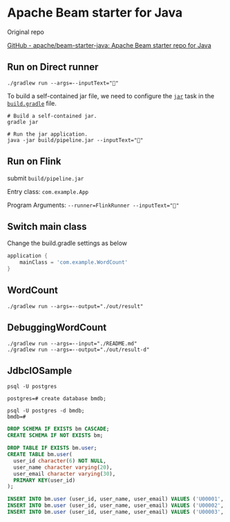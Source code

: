 # Apache Beam starter for Java

Original repo

[GitHub - apache/beam-starter-java: Apache Beam starter repo for Java](https://github.com/apache/beam-starter-java)

## Run on Direct runner

```shell
./gradlew run --args=--inputText="🎉"
```

To build a self-contained jar file, we need to configure the [`jar`](https://docs.gradle.org/current/dsl/org.gradle.api.tasks.bundling.Jar.html) task in the [`build.gradle`](build.gradle) file.

```shell
# Build a self-contained jar.
gradle jar

# Run the jar application.
java -jar build/pipeline.jar --inputText="🎉"
```

## Run on Flink

submit `build/pipeline.jar`

Entry class: `com.example.App`

Program Arguments: `--runner=FlinkRunner --inputText="🎉"`

## Switch main class

Change the build.gradle settings as below

```groovy
application {
    mainClass = 'com.example.WordCount'
}
```

## WordCount

```shell
./gradlew run --args=--output="./out/result"
```

## DebuggingWordCount

```shell
./gradlew run --args=--input="./README.md"
./gradlew run --args=--output="./out/result-d"
```

## JdbcIOSample

```shell
psql -U postgres

postgres=# create database bmdb;

psql -U postgres -d bmdb;
bmdb=#
```

```sql
DROP SCHEMA IF EXISTS bm CASCADE;
CREATE SCHEMA IF NOT EXISTS bm;

DROP TABLE IF EXISTS bm.user;
CREATE TABLE bm.user(
  user_id character(6) NOT NULL,
  user_name character varying(20),
  user_email character varying(30),
  PRIMARY KEY(user_id)
);

INSERT INTO bm.user (user_id, user_name, user_email) VALUES ('U00001', 'Bob', 'bob@example.com');
INSERT INTO bm.user (user_id, user_name, user_email) VALUES ('U00002', 'Alice', 'alice@example.com');
INSERT INTO bm.user (user_id, user_name, user_email) VALUES ('U00003', 'Carol', 'carol@example.com');
```
